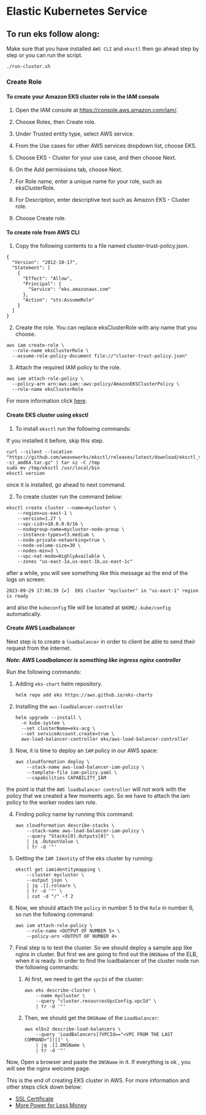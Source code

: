 # Elastic Kubernetes Service

## To run eks follow along:

Make sure that you have installed `AWS CLI` and `eksctl` then go ahead step by
step or you can run the script.

```
./run-cluster.sh
```

### Create Role

#### To create your Amazon EKS cluster role in the IAM console

1. Open the IAM console at https://console.aws.amazon.com/iam/.

2. Choose Roles, then Create role.

3. Under Trusted entity type, select AWS service.

4. From the Use cases for other AWS services dropdown list, choose EKS.

5. Choose EKS - Cluster for your use case, and then choose Next.

6. On the Add permissions tab, choose Next.

7. For Role name, enter a unique name for your role, such as eksClusterRole.

8. For Description, enter descriptive text such as Amazon EKS - Cluster role.

9. Choose Create role.

#### To create role from AWS CLI

1. Copy the following contents to a file named cluster-trust-policy.json.

```
{
  "Version": "2012-10-17",
  "Statement": [
    {
      "Effect": "Allow",
      "Principal": {
        "Service": "eks.amazonaws.com"
      },
      "Action": "sts:AssumeRole"
    }
  ]
}
```

2. Create the role. You can replace eksClusterRole with any name that you choose.

```￼
aws iam create-role \
  --role-name eksClusterRole \
  --assume-role-policy-document file://"cluster-trust-policy.json"
```

3. Attach the required IAM policy to the role.

```￼
aws iam attach-role-policy \
  --policy-arn arn:aws:iam::aws:policy/AmazonEKSClusterPolicy \
  --role-name eksClusterRole
```

For more information click [here](https://docs.aws.amazon.com/eks/latest/userguide/service_IAM_role.html#create-service-role).

#### Create EKS cluster using eksctl

1. To install `eksctl` run the following commands:

If you installed it before, skip this step.

```
curl --silent --location "https://github.com/weaveworks/eksctl/releases/latest/download/eksctl_$(uname -s)_amd64.tar.gz" | tar xz -C /tmp
sudo mv /tmp/eksctl /usr/local/bin
eksctl version
```

once it is installed, go ahead to next command.

2. To create cluster run the command below:

```
eksctl create cluster --name=mycluster \
    --region=us-east-1 \
    --version=1.27 \
    --vpc-cidr=10.0.0.0/16 \
    --nodegroup-name=mycluster-node-group \
    --instance-types=t3.medium \
    --node-private-networking=true \
    --node-volume-size=30 \
    --nodes-min=3 \
    --vpc-nat-mode=HighlyAvailable \
    --zones "us-east-1a,us-east-1b,us-east-1c"
```

after a while, you will see something like this message az the end of the logs on screen:

`2023-09-29 17:06:39 [✔]  EKS cluster "mycluster" in "us-east-1" region is ready`

and also the `kubeconfig` file will be located at `$HOME/.kube/config` automatically.

#### Create AWS Loadbalancer

Next step is to create a `loadbalancer` in order to client be able to send 
their request from the internet.

***Note: AWS Loadbalancer is something like ingress nginx controller***

Run the following commands:

1. Adding `eks-chart` helm repository.
    
    ```
    helm repo add eks https://aws.github.io/eks-charts
    ```
2. Installing the `aws-loadbalancer-controller`

    ```
    helm upgrade --install \
      -n kube-system \
      --set clusterName=eks-acg \
      --set serviceAccount.create=true \
      aws-load-balancer-controller eks/aws-load-balancer-controller
    ``` 
3. Now, it is time to deploy an `IAM` policy in our AWS space: 

    ```
    aws cloudformation deploy \
        --stack-name aws-load-balancer-iam-policy \
        --template-file iam-policy.yaml \
        --capabilities CAPABILITY_IAM
    ```

the point is that the `AWS loadbalancer controller` will not work with the 
policy that we created a few moments ago. So we have to attach the iam policy 
to the worker nodes iam role.

4. Finding policy name by running this command:

    ```
    aws cloudformation describe-stacks \
        --stack-name aws-load-balancer-iam-policy \
        --query "Stacks[0].Outputs[0]" \
        | jq .OutputValue \
        | tr -d '"'
    ```

5. Getting the `IAM Identity` of the eks cluster by running:


    ```
    eksctl get iamidentitymapping \
        --cluster mycluster \
        --output json \
        | jq .[].rolearn \
        | tr -d '"' \
        | cut -d "/" -f 2
    ```

6. Now, we should attach the `policy` in number 5 to the `Role` in number
   6, so run the following command:

    ```
    aws iam attach-role-policy \
        --role-name <OUTPUT OF NUMBER 5> \
        --policy-arn <OUTPUT OF NUMBER 4>
    ```

7. Final step is to test the cluster. So we should deploy a sample app like 
nginx in cluster. But first we are going to find out the `DNSName` of the ELB,
when it is ready. In order to find the loadbalancer of the cluster node run the
following commands:

    1. At first, we need to get the `vpcId` of the cluster:

        ```
        aws eks describe-cluster \
            --name mycluster \
            --query "cluster.resourcesVpcConfig.vpcId" \
            | tr -d '"'
        ```
    2. Then, we should get the `DNSName` of the `Loadbalancer`:

        ```
        aws elbv2 describe-load-balancers \
            --query 'LoadBalancers[?VPCId=="<VPC FROM THE LAST COMMAND>"]|[]' \
            | jq .[].DNSName \
            | tr -d '"'
        ```

Now, Open a browser and paste the `DNSName` in it. If everything is ok , you
will see the nginx welcome page.

This is the end of creating EKS cluster in AWS. For more information and other
steps click down below:

* [SSL Certificate](./ssl-certificate.md) 
* [More Power for Less Money](./more-power-for-less-money.md) 
